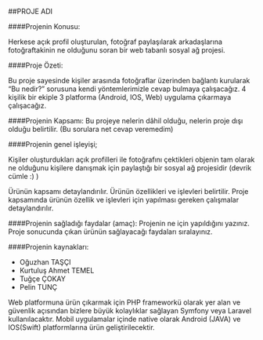 ##PROJE ADI


####Projenin Konusu:  

Herkese açık profil oluşturulan, fotoğraf paylaşılarak arkadaşlarına fotoğraftakinin ne olduğunu soran bir web tabanlı sosyal ağ projesi. 

####Proje Özeti: 

Bu proje sayesinde kişiler arasında fotoğraflar üzerinden bağlantı kurularak “Bu nedir?” sorusuna kendi yöntemlerimizle cevap bulmaya çalışacağız. 4 kişilik bir ekiple 3 platforma (Android, IOS, Web) uygulama çıkarmaya çalışacağız. 

####Projenin Kapsamı: Bu projeye nelerin dâhil olduğu, nelerin proje dışı olduğu belirtilir. (Bu sorulara net cevap veremedim)

####Projenin genel işleyişi;

Kişiler oluşturdukları açık profilleri ile fotoğrafını çektikleri objenin tam olarak ne olduğunu kişilere danışmak için paylaştığı bir sosyal ağ projesidir (devrik cümle :) ) 


Ürünün kapsamı detaylandırılır. Ürünün özellikleri ve işlevleri belirtilir. Proje kapsamında ürünün özellik ve işlevleri için yapılması gereken çalışmalar detaylandırılır.

####Projenin sağladığı faydalar (amaç): 
Projenin ne için yapıldığını yazınız. Proje sonucunda çıkan ürünün sağlayacağı faydaları sıralayınız. 

####Projenin kaynakları:

 - Oğuzhan TAŞÇI
 - Kurtuluş Ahmet TEMEL
 - Tuğçe ÇOKAY
 - Pelin TUNÇ

Web platformuna ürün çıkarmak için PHP frameworkü olarak yer alan ve güvenlik açısından bizlere büyük kolaylıklar sağlayan Symfony veya Laravel kullanılacaktır. Mobil uygulamalar içinde native olarak Android (JAVA) ve IOS(Swift) platformlarına ürün geliştirilecektir.

